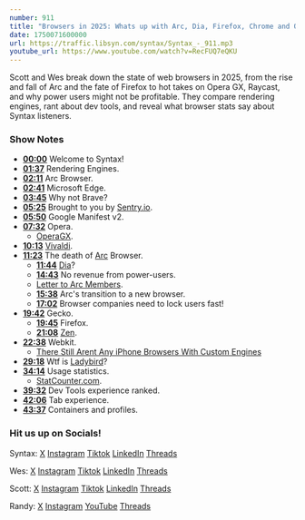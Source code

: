 ```yaml
---
number: 911
title: "Browsers in 2025: Whats up with Arc, Dia, Firefox, Chrome and Opera GX?"
date: 1750071600000
url: https://traffic.libsyn.com/syntax/Syntax_-_911.mp3
youtube_url: https://www.youtube.com/watch?v=RecFUQ7eQKU
---
```

	
Scott and Wes break down the state of web browsers in 2025, from the rise and fall of Arc and the fate of Firefox to hot takes on Opera GX, Raycast, and why power users might not be profitable. They compare rendering engines, rant about dev tools, and reveal what browser stats say about Syntax listeners.

### Show Notes

* **[00:00](#t=00:00)** Welcome to Syntax!
* **[01:37](#t=01:37)** Rendering Engines.
* **[02:11](#t=02:11)** Arc Browser.
* **[02:41](#t=02:41)** Microsoft Edge.
* **[03:45](#t=03:45)** Why not Brave?
* **[05:25](#t=05:25)** Brought to you by [Sentry.io](https://sentry.io/syntax).
* **[05:50](#t=05:50)** Google Manifest v2.
* **[07:32](#t=07:32)** Opera.
  * [OperaGX](https://www.opera.com/gx).
* **[10:13](#t=10:13)** [Vivaldi](https://vivaldi.com/).
* **[11:23](#t=11:23)** The death of [Arc](https://arc.net/) Browser.
  * **[11:44](#t=11:44)** [Dia](https://www.diabrowser.com/)?
  * **[14:43](#t=14:43)** No revenue from power-users.
  * [Letter to Arc Members](https://browsercompany.substack.com/p/letter-to-arc-members-2025).
  * **[15:38](#t=15:38)** Arc's transition to a new browser.
  * **[17:02](#t=17:02)** Browser companies need to lock users fast!
* **[19:42](#t=19:42)** Gecko.
  * **[19:45](#t=19:45)** Firefox.
  * **[21:08](#t=21:08)** [Zen](https://zen-browser.app/).
* **[22:38](#t=22:38)** Webkit.
  * [There Still Arent Any iPhone Browsers With Custom Engines](https://tech.yahoo.com/phones/articles/still-arent-iphone-browsers-custom-151159611.html)
* **[29:18](#t=29:18)** Wtf is [Ladybird](https://ladybird.org/)?
* **[34:14](#t=34:14)** Usage statistics.
  * [StatCounter.com](https://www.statcounter.com).
* **[39:32](#t=39:32)** Dev Tools experience ranked.
* **[42:06](#t=42:06)** Tab experience.
* **[43:37](#t=43:37)** Containers and profiles.

### Hit us up on Socials!

Syntax: [X](https://twitter.com/syntaxfm) [Instagram](https://www.instagram.com/syntax_fm/) [Tiktok](https://www.tiktok.com/@syntaxfm) [LinkedIn](https://www.linkedin.com/company/96077407/admin/feed/posts/) [Threads](https://www.threads.net/@syntax_fm)

Wes: [X](https://twitter.com/wesbos) [Instagram](https://www.instagram.com/wesbos/) [Tiktok](https://www.tiktok.com/@wesbos) [LinkedIn](https://www.linkedin.com/in/wesbos/) [Threads](https://www.threads.net/@wesbos)

Scott: [X](https://twitter.com/stolinski) [Instagram](https://www.instagram.com/stolinski/) [Tiktok](https://www.tiktok.com/@stolinski) [LinkedIn](https://www.linkedin.com/in/stolinski/) [Threads](https://www.threads.net/@stolinski)

Randy: [X](https://twitter.com/randyrektor) [Instagram](https://www.instagram.com/randyrektor/) [YouTube](https://www.youtube.com/@randyrektor) [Threads](https://www.threads.net/@randyrektor)